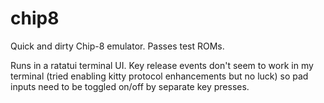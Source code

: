 # chip8
Quick and dirty Chip-8 emulator. Passes test ROMs.

Runs in a ratatui terminal UI. Key release events don't seem to work in my terminal (tried enabling kitty protocol enhancements but no luck) so pad inputs need to be toggled on/off by separate key presses.

